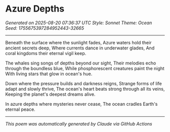 # Azure Depths

*Generated on 2025-08-20 07:36:37 UTC*
*Style: Sonnet*
*Theme: Ocean*
*Seed: 1755675397284952443-32665*

---

Beneath the surface where the sunlight fades,
Azure waters hold their ancient secrets deep,
Where currents dance in underwater glades,
And coral kingdoms their eternal vigil keep.

The whales sing songs of depths beyond our sight,
Their melodies echo through the boundless blue,
While phosphorescent creatures paint the night
With living stars that glow in ocean's hue.

Down where the pressure builds and darkness reigns,
Strange forms of life adapt and slowly thrive,
The ocean's heart beats strong through all its veins,
Keeping the planet's deepest dreams alive.

In azure depths where mysteries never cease,
The ocean cradles Earth's eternal peace.

---

*This poem was automatically generated by Claude via GitHub Actions*